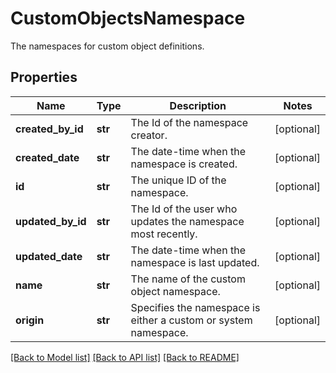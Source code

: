# CustomObjectsNamespace

The namespaces for custom object definitions.
## Properties
Name | Type | Description | Notes
------------ | ------------- | ------------- | -------------
**created_by_id** | **str** | The Id of the namespace creator. | [optional] 
**created_date** | **str** | The date-time when the namespace is created. | [optional] 
**id** | **str** | The unique ID of the namespace. | [optional] 
**updated_by_id** | **str** | The Id of the user who updates the namespace most recently. | [optional] 
**updated_date** | **str** | The date-time when the namespace is last updated. | [optional] 
**name** | **str** | The name of the custom object namespace. | [optional] 
**origin** | **str** | Specifies the namespace is either a custom or system namespace. | [optional] 

[[Back to Model list]](../README.md#documentation-for-models) [[Back to API list]](../README.md#documentation-for-api-endpoints) [[Back to README]](../README.md)



